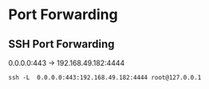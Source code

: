# Port Forwarding
## SSH Port Forwarding
0.0.0.0:443 -> 192.168.49.182:4444
```
ssh -L  0.0.0.0:443:192.168.49.182:4444 root@127.0.0.1
```
